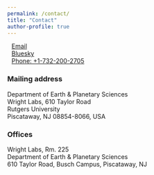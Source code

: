 ```yaml
---
permalink: /contact/
title: "Contact"
author-profile: true
---
```


<div style="margin: 10px" itemscope itemtype="http://schema.org/Person">
<p>
  <a href="mailto:{{ site.email }}" class="author-social" target="_blank"><i class="fa fa-fw fa-envelope-square"></i> Email</a> <br />
 <a href="{{ site.bluesky.url }}" class="author-social" target="_blank"><i class="fab fa-fw fa-bluesky"></i> Bluesky</a> <br />
<a class="author-social" href="tel:+17322002705"><i class="fa fa-fw fa-phone-square"></i> Phone: +1-732-200-2705</a>
</p>
</div>


### Mailing address

Department of Earth & Planetary Sciences  
Wright Labs, 610 Taylor Road  
Rutgers University  
Piscataway, NJ 08854-8066, USA

### Offices

Wright Labs, Rm. 225  
Department of Earth & Planetary Sciences  
610 Taylor Road, Busch Campus, Piscataway, NJ  